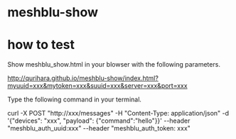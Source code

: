 # meshblu-show

# how to test

Show meshblu_show.html in your blowser with the following parameters.

http://qurihara.github.io/meshblu-show/index.html?myuuid=xxx&mytoken=xxx&suuid=xxx&server=xxx&port=xxx

Type the following command in your terminal.

curl -X POST "http://xxx/messages" -H "Content-Type: application/json" -d '{"devices": "xxx", "payload": {"command":"hello"}}' --header "meshblu_auth_uuid:xxx" --header "meshblu_auth_token: xxx"
